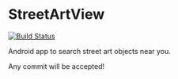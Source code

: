 # StreetArtView

[![Build Status](https://travis-ci.org/genaforvena/StreetArtView.svg?branch=master)](https://travis-ci.org/genaforvena/StreetArtView)

Android app to search street art objects near you.

Any commit will be accepted!


